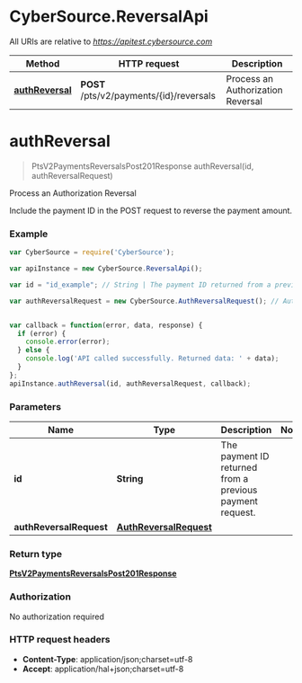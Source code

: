 # CyberSource.ReversalApi

All URIs are relative to *https://apitest.cybersource.com*

Method | HTTP request | Description
------------- | ------------- | -------------
[**authReversal**](ReversalApi.md#authReversal) | **POST** /pts/v2/payments/{id}/reversals | Process an Authorization Reversal


<a name="authReversal"></a>
# **authReversal**
> PtsV2PaymentsReversalsPost201Response authReversal(id, authReversalRequest)

Process an Authorization Reversal

Include the payment ID in the POST request to reverse the payment amount.

### Example
```javascript
var CyberSource = require('CyberSource');

var apiInstance = new CyberSource.ReversalApi();

var id = "id_example"; // String | The payment ID returned from a previous payment request.

var authReversalRequest = new CyberSource.AuthReversalRequest(); // AuthReversalRequest | 


var callback = function(error, data, response) {
  if (error) {
    console.error(error);
  } else {
    console.log('API called successfully. Returned data: ' + data);
  }
};
apiInstance.authReversal(id, authReversalRequest, callback);
```

### Parameters

Name | Type | Description  | Notes
------------- | ------------- | ------------- | -------------
 **id** | **String**| The payment ID returned from a previous payment request. | 
 **authReversalRequest** | [**AuthReversalRequest**](AuthReversalRequest.md)|  | 

### Return type

[**PtsV2PaymentsReversalsPost201Response**](PtsV2PaymentsReversalsPost201Response.md)

### Authorization

No authorization required

### HTTP request headers

 - **Content-Type**: application/json;charset=utf-8
 - **Accept**: application/hal+json;charset=utf-8

